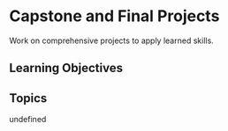# Capstone and Final Projects

Work on comprehensive projects to apply learned skills.

## Learning Objectives


## Topics
undefined